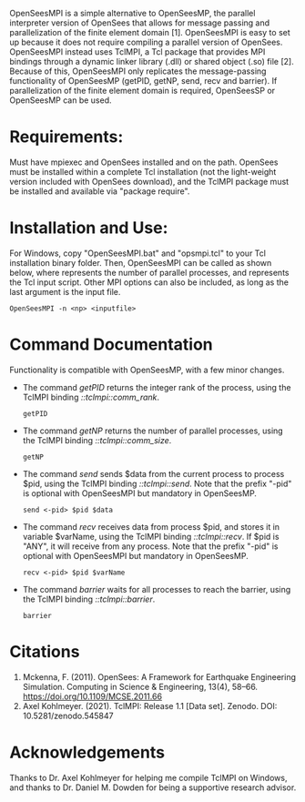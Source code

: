 OpenSeesMPI is a simple alternative to OpenSeesMP, the parallel interpreter version of OpenSees that allows for message passing and parallelization of the finite element domain [1]. 
OpenSeesMPI is easy to set up because it does not require compiling a parallel version of OpenSees. 
OpenSeesMPI instead uses TclMPI, a Tcl package that provides MPI bindings through a dynamic linker library (.dll) or shared object (.so) file [2].
Because of this, OpenSeesMPI only replicates the message-passing functionality of OpenSeesMP (getPID, getNP, send, recv and barrier). 
If parallelization of the finite element domain is required, OpenSeesSP or OpenSeesMP can be used. 

# Requirements:
Must have mpiexec and OpenSees installed and on the path. OpenSees must be installed within a complete Tcl installation (not the light-weight version included with OpenSees download), and the TclMPI package must be installed and available via "package require".

# Installation and Use:
For Windows, copy "OpenSeesMPI.bat" and "opsmpi.tcl" to your Tcl installation binary folder.
Then, OpenSeesMPI can be called as shown below, where <np> represents the number of parallel processes, and <inputFile> represents the Tcl input script.
Other MPI options can also be included, as long as the last argument is the input file.
  
`
OpenSeesMPI -n <np> <inputfile>
`
  
# Command Documentation
Functionality is compatible with OpenSeesMP, with a few minor changes.
  
* The command _getPID_ returns the integer rank of the process, using the TclMPI binding _::tclmpi::comm_rank_.
  
  `getPID` 
  
* The command _getNP_ returns the number of parallel processes, using the TclMPI binding _::tclmpi::comm_size_.
  
  `getNP` 
  
* The command _send_ sends $data from the current process to process $pid, using the TclMPI binding _::tclmpi::send_. Note that the prefix "-pid" is optional with OpenSeesMPI but mandatory in OpenSeesMP.
  
  `send <-pid> $pid $data`
  
* The command _recv_ receives data from process $pid, and stores it in variable $varName, using the TclMPI binding _::tclmpi::recv_. If $pid is "ANY", it will receive from any process. Note that the prefix "-pid" is optional with OpenSeesMPI but mandatory in OpenSeesMP.
  
  `recv <-pid> $pid $varName`
  
* The command _barrier_ waits for all processes to reach the barrier, using the TclMPI binding _::tclmpi::barrier_.
  
  `barrier`

# Citations
1. Mckenna, F. (2011). OpenSees: A Framework for Earthquake Engineering Simulation. Computing in Science & Engineering, 13(4), 58–66. https://doi.org/10.1109/MCSE.2011.66
2. Axel Kohlmeyer. (2021). TclMPI: Release 1.1 [Data set]. Zenodo. DOI: 10.5281/zenodo.545847

# Acknowledgements
Thanks to Dr. Axel Kohlmeyer for helping me compile TclMPI on Windows, and thanks to Dr. Daniel M. Dowden for being a supportive research advisor.
